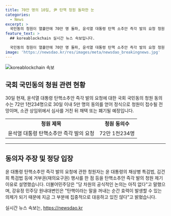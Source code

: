 ```yaml
---
title: 70만 명의 10일, 尹 탄핵 청원 돌파한 눈
categories:
  - News
excerpt: >
  국민동의 청원이 열흘만에 70만 명 돌파, 윤석열 대통령 탄핵 소추안 즉각 발의 요청 청원 동의수는 72만 1천234명으로 늘었다. 청원자는 윤 대통령의 거부권 행사와 관련해 탄핵소추안 즉각 발의를 요청했으며, 관련된 청원은 30일 이내 5만 명 동의를 얻으면 정식으로 접수되어 소관위원회에 회부될 예정이다. 더불어민주당은 해당 청원과 관련하여 공식 논의가 아직 없다고 밝혔으며, 탄핵에 대한 집중적인 대응은 고려 중이다.
feature_text: >
  ## koreablockchain 실시간 뉴스 속보입니다.

  국민동의 청원이 열흘만에 70만 명 돌파, 윤석열 대통령 탄핵 소추안 즉각 발의 요청 청원 동의수는 72만 1천234명으로 늘었다. 청원자는 윤 대통령의 거부권 행사와 관련해 탄핵소추안 즉각 발의를 요청했으며, 관련된 청원은 30일 이내 5만 명 동의를 얻으면 정식으로 접수되어 소관위원회에 회부될 예정이다. 더불어민주당은 해당 청원과 관련하여 공식 논의가 아직 없다고 밝혔으며, 탄핵에 대한 집중적인 대응은 고려 중이다.
image: 'https://newsdao.kr/res/images/meta/newsdao_breakingnews.jpg'
---
```


<p><img src="https://newsdao.kr/res/images/meta/newsdao_breakingnews.jpg" alt="koreablockchain 속보" /></p>

<h2 data-ke-size="size26">국회 국민동의 청원 관련 현황</h2>

<p data-ke-size="size16">30일 현재, 윤석열 대통령 탄핵소추안 즉각 발의 요청에 대한 국회 국민동의 청원 동의수는 72만 1천234명으로 30일 이내 5만 명의 동의를 얻어 정식으로 청원이 접수될 전망이며, 소관 상임위에서 심사를 거친 뒤 채택 또는 폐기될 예정입니다.</p>

<table>
  <tbody>
    <tr>
      <td style="text-align: center; height: 17px;"><b>청원 제목</b></td>
      <td style="text-align: center; height: 17px;"><b>청원 동의수</b></td>
    </tr>
    <tr>
      <td style="text-align: center; height: 17px;">윤석열 대통령 탄핵소추안 즉각 발의 요청</td>
      <td style="text-align: center; height: 17px;">72만 1천234명</td>
    </tr>
  </tbody>
</table>

<hr>

<h2 data-ke-size="size26">동의자 주장 및 정당 입장</h2>

<p data-ke-size="size16">윤 대통령 탄핵소추안 즉각 발의 요청에 관한 청원자는 윤 대통령의 채상병 특검법, 김건희 특검법 등에 거부권(재의요구권) 행사를 한 점 등을 탄핵소추안 즉각 발의 청원 제기 이유로 설명했습니다. 더불어민주당은 "당 차원의 공식적인 논의는 아직 없다"고 말했으며, 강유정 민주당 원내대변인은 "탄핵이라는 말을 꺼내는 순간 효력이 발생할 수 있는 의제가 되기 때문에 지금 그 부분에 집중적으로 대응하고 있진 않다"고 밝혔습니다.</p>
실시간 뉴스 속보는, <a href="https://newsdao.kr" rel="dofollow">https://newsdao.kr</a>


